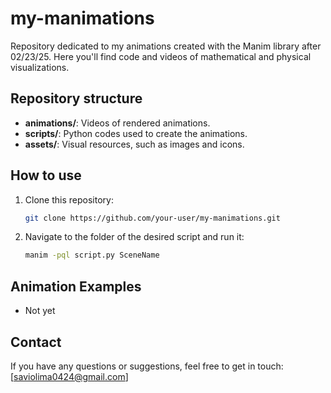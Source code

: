 # my-manimations

Repository dedicated to my animations created with the Manim library after 02/23/25. Here you'll find code and videos of mathematical and physical visualizations.

## Repository structure

- **animations/**: Videos of rendered animations.
- **scripts/**: Python codes used to create the animations.
- **assets/**: Visual resources, such as images and icons.

## How to use

1. Clone this repository:
   ```bash
   git clone https://github.com/your-user/my-manimations.git
   ```
2. Navigate to the folder of the desired script and run it:
   ```bash
   manim -pql script.py SceneName
   ```

## Animation Examples

- Not yet

## Contact

If you have any questions or suggestions, feel free to get in touch: [saviolima0424@gmail.com]
